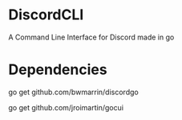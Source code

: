 # DiscordCLI
A Command Line Interface for Discord made in go

# Dependencies
go get github.com/bwmarrin/discordgo

go get github.com/jroimartin/gocui
